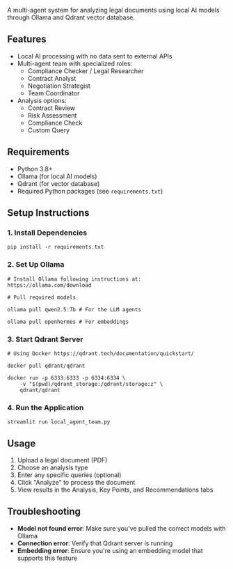 A multi-agent system for analyzing legal documents using local AI models through Ollama and Qdrant vector database.

## Features

- Local AI processing with no data sent to external APIs
- Multi-agent team with specialized roles:
  - Compliance Checker / Legal Researcher
  - Contract Analyst
  - Negotiation Strategist
  - Team Coordinator
- Analysis options:
  - Contract Review
  - Risk Assessment
  - Compliance Check
  - Custom Query

## Requirements

- Python 3.8+
- Ollama (for local AI models)
- Qdrant (for vector database)
- Required Python packages (see `requirements.txt`)

## Setup Instructions

### 1. Install Dependencies

```
pip install -r requirements.txt
```



### 2. Set Up Ollama

```
# Install Ollama following instructions at: https://ollama.com/download

# Pull required models

ollama pull qwen2.5:7b # For the LLM agents

ollama pull openhermes # For embeddings
```



### 3. Start Qdrant Server

```
# Using Docker https://qdrant.tech/documentation/quickstart/ 

docker pull qdrant/qdrant

docker run -p 6333:6333 -p 6334:6334 \
    -v "$(pwd)/qdrant_storage:/qdrant/storage:z" \
    qdrant/qdrant
```



### 4. Run the Application

```
streamlit run local_agent_team.py
```



## Usage

1. Upload a legal document (PDF)
2. Choose an analysis type
3. Enter any specific queries (optional)
4. Click "Analyze" to process the document
5. View results in the Analysis, Key Points, and Recommendations tabs

## Troubleshooting

- **Model not found error**: Make sure you've pulled the correct models with Ollama
- **Connection error**: Verify that Qdrant server is running
- **Embedding error**: Ensure you're using an embedding model that supports this feature